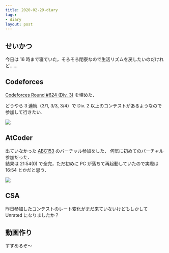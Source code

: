 ```yaml
---
title: 2020-02-29-diary
tags:
- diary
layout: post
---
```


## せいかつ
今日は 16 時まで寝ていた，そろそろ閉寮なので生活リズムを戻したいのだけれど......<br>

## Codeforces
<a href="http://codeforces.com/contest/1311">Codeforces Round #624 (Div. 3)</a> を埋めた．<br>

どうやら 3 連続（3/1, 3/3, 3/4）で Div. 2 以上のコンテストがあるようなので参加して行きたい．

<img src="{{ site.baseurl }}/resources/2020-02-29-CF.png">

## AtCoder
出ていなかった <a href="https://atcoder.jp/contests/abc153">ABC153</a> のバーチャル参加をした．
何気に初めてのバーチャル参加だった．<br>
結果は 21:54(0) で全完，ただ初めに PC が落ちて再起動していたので実際は 16:54 
とかだと思う．

<img src="{{ site.baseurl }}/resources/2020-02-29-AC.png">

## CSA
昨日参加したコンテストのレート変化がまだ来ていないけどもしかして Unrated になりましたか？

## 動画作り
すすめるぞ〜